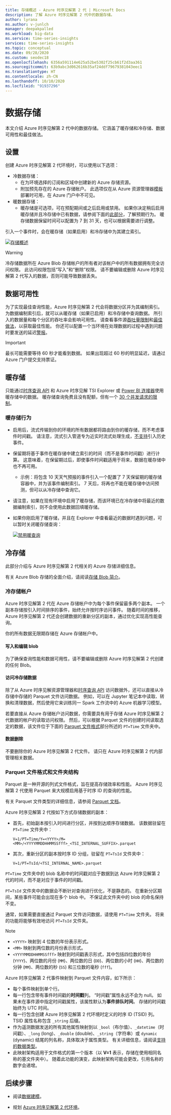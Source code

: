 ```yaml
---
title: 存储概述 - Azure 时序见解第 2 代 | Microsoft Docs
description: 了解 Azure 时序见解第 2 代中的数据存储。
author: lyrana
ms.author: v-junlch
manager: deepakpalled
ms.workload: big-data
ms.service: time-series-insights
services: time-series-insights
ms.topic: conceptual
ms.date: 09/28/2020
ms.custom: seodec18
ms.openlocfilehash: 6356a591114e625a52be5302f25cb61f2d3aa361
ms.sourcegitcommit: 63b9abc3d062616b35af24ddf79679381043eec1
ms.translationtype: HT
ms.contentlocale: zh-CN
ms.lasthandoff: 10/10/2020
ms.locfileid: "91937296"
---
```

# <a name="data-storage"></a>数据存储

本文介绍 Azure 时序见解第 2 代中的数据存储。 它涵盖了暖存储和冷存储、数据可用性和最佳做法。

## <a name="provisioning"></a>设置

创建 Azure 时序见解第 2 代环境时，可以使用以下选项：

* 冷数据存储：
   * 在为环境选择的订阅和区域中创建新的 Azure 存储资源。
   * 附加预先存在的 Azure 存储帐户。 此选项仅在从 Azure 资源管理器[模板](https://docs.microsoft.com/azure/templates/microsoft.timeseriesinsights/allversions)部署时可用，在 Azure 门户中不可见。
* 暖数据存储：
   * 暖存储是可选项，可在预配期间或之后启用或禁用。 如果你决定稍后启用暖存储并且冷存储中已有数据，请参阅下面的[此部分](concepts-storage.md#warm-store-behavior)，了解预期行为。 暖存储数据保留时间可以配置为 7 到 31 天，也可以根据需要进行调整。

引入一个事件时，会在暖存储（如果启用）和冷存储中为其建立索引。

[![存储概述](./media/concepts-storage/pipeline-to-storage.png)](./media/concepts-storage/pipeline-to-storage.png#lightbox)


> [!WARNING]
> 冷存储数据所在 Azure Blob 存储帐户的所有者对该帐户中的所有数据拥有完全访问权限。 此访问权限包括“写入”和“删除”权限。 请不要编辑或删除 Azure 时序见解第 2 代写入的数据，否则可能导致数据丢失。

## <a name="data-availability"></a>数据可用性

为了实现最佳查询性能，Azure 时序见解第 2 代会将数据分区并为其编制索引。 为数据编制索引后，就可以从暖存储（如果已启用）和冷存储中查询数据。 所引入的数据量和每个分区的吞吐率会影响可用性。 请查看事件源[吞吐量限制](./concepts-streaming-ingress-throughput-limits.md)和[最佳做法](./concepts-streaming-ingestion-event-sources.md#streaming-ingestion-best-practices)，以获取最佳性能。 你还可以配置一个当环境在处理数据的过程中遇到问题时要发送的延迟[警报](/time-series-insights/time-series-insights-environment-mitigate-latency#monitor-latency-and-throttling-with-alerts)。

> [!IMPORTANT]
> 最长可能需要等待 60 秒才能看到数据。 如果出现超过 60 秒的明显延迟，请通过 Azure 门户提交支持票证。

## <a name="warm-store"></a>暖存储

只能通过[时序查询 API](./time-series-insights-update-tsq.md) 和 Azure 时序见解 TSI Explorer 或 [Power BI 连接器](./how-to-connect-power-bi.md)使用暖存储中的数据。 暖存储查询免费且没有配额，但有一个 [30 个并发请求的限制](https://docs.microsoft.com/rest/api/time-series-insights/reference-api-limits#query-apis---limits)。

### <a name="warm-store-behavior"></a>暖存储行为 

* 启用后，流式传输到你的环境的所有数据都将路由到你的暖存储，而不考虑事件时间戳。 请注意，流式引入管道专为近实时流式处理生成，[不支持](./concepts-streaming-ingestion-event-sources.md#historical-data-ingestion)引入历史事件。
* 保留期将基于事件在暖存储中建立索引的时间（而不是事件时间戳）进行计算。 这意味着，在保留期过后，即使事件时间戳适用于将来，数据在暖存储中也不再可用。
  - 示例：将包含 10 天天气预报的事件引入一个配置了 7 天保留期的暖存储容器中，并为该事件编制索引。 7 天后，将再也不能在暖存储中访问预测，但可以从冷存储中查询它。 
* 请注意，如果在现有环境中启用了暖存储，而该环境已在冷存储中将最近的数据编制索引，则不会使用此数据回填暖存储。
* 如果你刚启用了暖存储，并且在 Explorer 中查看最近的数据时遇到问题，可以暂时关闭暖存储查询：

   [![禁用暖查询](./media/concepts-storage/toggle-warm.png)](./media/concepts-storage/toggle-warm.png#lightbox)

## <a name="cold-store"></a>冷存储

此部分介绍与 Azure 时序见解第 2 代相关的 Azure 存储详细信息。

有关 Azure Blob 存储的全面介绍，请阅读[存储 Blob 简介](../storage/blobs/storage-blobs-introduction.md)。

### <a name="your-cold-storage-account"></a>冷存储帐户

Azure 时序见解第 2 代在 Azure 存储帐户中为每个事件保留最多两个副本。 一个副本存储按引入时间排序的事件，始终允许按时序访问事件。 随着时间的推移，Azure 时序见解第 2 代还会创建数据的重新分区的副本，通过优化实现高性能查询。

你的所有数据无限期存储在 Azure 存储帐户中。

#### <a name="writing-and-editing-blobs"></a>写入和编辑 blob

为了确保查询性能和数据可用性，请不要编辑或删除 Azure 时序见解第 2 代创建的任何 Blob。

#### <a name="accessing-cold-store-data"></a>访问冷存储数据

除了从 Azure 时序见解资源管理器和[时序查询 API](./time-series-insights-update-tsq.md) 访问数据外，还可以直接从冷存储中存储的 Parquet 文件访问数据。 例如，可以在 Jupyter 笔记本中读取、转换和清理数据，然后使用它来训练同一 Spark 工作流中的 Azure 机器学习模型。

若要直接从 Azure 存储帐户访问数据，你需要具有用于存储 Azure 时序见解第 2 代数据的帐户的读取访问权限。 然后，可以根据 Parquet 文件的创建时间读取选定的数据，该文件位于下面的 [Parquet 文件格式](#parquet-file-format-and-folder-structure)部分所述的 `PT=Time` 文件夹中。  

#### <a name="data-deletion"></a>数据删除

不要删除你的 Azure 时序见解第 2 代文件。 请只在 Azure 时序见解第 2 代内部管理相关数据。

### <a name="parquet-file-format-and-folder-structure"></a>Parquet 文件格式和文件夹结构

Parquet 是一种开源的列式文件格式，旨在提高存储效率和性能。 Azure 时序见解第 2 代使用 Parquet 来大规模启用基于时序 ID 的查询的性能。  

有关 Parquet 文件类型的详细信息，请参阅 [Parquet 文档](https://parquet.apache.org/documentation/latest/)。

Azure 时序见解第 2 代按如下方式存储数据的副本：

* 首先，初始副本按引入时间进行分区，并按到达顺序存储数据。 该数据驻留在 `PT=Time` 文件夹中：

  `V=1/PT=Time/Y=<YYYY>/M=<MM>/<YYYYMMDDHHMMSSfff>_<TSI_INTERNAL_SUFFIX>.parquet`

* 其次，重新分区的副本按时序 ID 分组，驻留在 `PT=TsId` 文件夹中：

  `V=1/PT=TsId/<TSI_INTERNAL_NAME>.parquet`

`PT=Time` 文件夹中的 blob 名称中的时间戳对应于数据到达 Azure 时序见解第 2 代的时间，而不是对应于事件的时间戳。

`PT=TsId` 文件夹中的数据会不断针对查询进行优化，不是静态的。 在重新分区期间，某些事件可能会出现在多个 blob 中。 不保证此文件夹中的 blob 的命名保持不变。

通常，如果需要直接通过 Parquet 文件访问数据，请使用 `PT=Time` 文件夹。  将来的功能将能够有效地访问 `PT=TsId` 文件夹。

> [!NOTE]
>
> * `<YYYY>` 映射到 4 位数的年份表示形式。
> * `<MM>` 映射到两位数的月份表示形式。
> * `<YYYYMMDDHHMMSSfff>` 映射到时间戳表示形式，其中包括四位数的年份 (`YYYY`)、两位数的月份 (`MM`)、两位数的日 (`DD`)、两位数的小时 (`HH`)、两位数的分钟 (`MM`)、两位数的秒 (`SS`) 和三位数的毫秒 (`fff`)。

Azure 时序见解第 2 代事件映射到 Parquet 文件内容，如下所示：

* 每个事件映射到单个行。
* 每一行包含带有事件时间戳的**时间戳**列。 “时间戳”属性永远不会为 null。 如果未在事件源中指定时间戳属性，该属性默认为**事件排队时间**。 存储的时间戳始终为 UTC 时间。
* 每一行包含创建 Azure 时序见解第 2 代环境时定义的时序 ID (TSID) 列。 TSID 属性名称包含 `_string` 后缀。
* 作为遥测数据发送的所有其他属性映射到以 `_bool`（布尔值）、`_datetime`（时间戳）、`_long` (long)、`_double` (double)、`_string`（字符串）或 `dynamic` (dynamic) 结尾的列名称，具体取决于属性类型。  有关详细信息，请阅读[支持的数据类型](./concepts-supported-data-types.md)。
* 此映射架构适用于文件格式的第一个版本（以 **V=1** 表示，存储在使用相同名称的基文件夹中）。 随着此功能的演变，此映射架构可能会更改，引用名称的数字会递增。

## <a name="next-steps"></a>后续步骤

* 阅读[数据建模](./time-series-insights-update-tsm.md)。

* 规划 [Azure 时序见解第 2 代环境](./time-series-insights-update-plan.md)。

